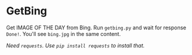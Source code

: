 # GetBing
Get IMAGE OF THE DAY from Bing.
Run `getbing.py` and wait for response `Done!`.
You'll see `bing.jpg` in the same content.

*Need `requests`. Use `pip install requests` to install that.*
